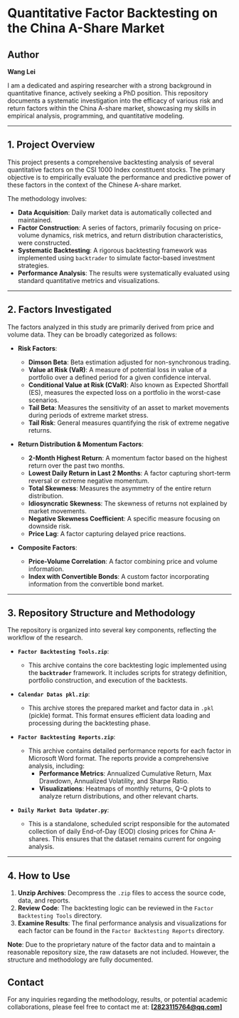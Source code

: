# Quantitative Factor Backtesting on the China A-Share Market

## Author

**Wang Lei**

I am a dedicated and aspiring researcher with a strong background in quantitative finance, actively seeking a PhD position. This repository documents a systematic investigation into the efficacy of various risk and return factors within the China A-share market, showcasing my skills in empirical analysis, programming, and quantitative modeling.

---

## 1. Project Overview

This project presents a comprehensive backtesting analysis of several quantitative factors on the CSI 1000 Index constituent stocks. The primary objective is to empirically evaluate the performance and predictive power of these factors in the context of the Chinese A-share market.

The methodology involves:
- **Data Acquisition**: Daily market data is automatically collected and maintained.
- **Factor Construction**: A series of factors, primarily focusing on price-volume dynamics, risk metrics, and return distribution characteristics, were constructed.
- **Systematic Backtesting**: A rigorous backtesting framework was implemented using `backtrader` to simulate factor-based investment strategies.
- **Performance Analysis**: The results were systematically evaluated using standard quantitative metrics and visualizations.

---

## 2. Factors Investigated

The factors analyzed in this study are primarily derived from price and volume data. They can be broadly categorized as follows:

- **Risk Factors**:
  - **Dimson Beta**: Beta estimation adjusted for non-synchronous trading.
  - **Value at Risk (VaR)**: A measure of potential loss in value of a portfolio over a defined period for a given confidence interval.
  - **Conditional Value at Risk (CVaR)**: Also known as Expected Shortfall (ES), measures the expected loss on a portfolio in the worst-case scenarios.
  - **Tail Beta**: Measures the sensitivity of an asset to market movements during periods of extreme market stress.
  - **Tail Risk**: General measures quantifying the risk of extreme negative returns.

- **Return Distribution & Momentum Factors**:
  - **2-Month Highest Return**: A momentum factor based on the highest return over the past two months.
  - **Lowest Daily Return in Last 2 Months**: A factor capturing short-term reversal or extreme negative momentum.
  - **Total Skewness**: Measures the asymmetry of the entire return distribution.
  - **Idiosyncratic Skewness**: The skewness of returns not explained by market movements.
  - **Negative Skewness Coefficient**: A specific measure focusing on downside risk.
  - **Price Lag**: A factor capturing delayed price reactions.

- **Composite Factors**:
  - **Price-Volume Correlation**: A factor combining price and volume information.
  - **Index with Convertible Bonds**: A custom factor incorporating information from the convertible bond market.

---

## 3. Repository Structure and Methodology

The repository is organized into several key components, reflecting the workflow of the research.

- **`Factor Backtesting Tools.zip`**:
  - This archive contains the core backtesting logic implemented using the **`backtrader`** framework. It includes scripts for strategy definition, portfolio construction, and execution of the backtests.

- **`Calendar Datas pkl.zip`**:
  - This archive stores the prepared market and factor data in `.pkl` (pickle) format. This format ensures efficient data loading and processing during the backtesting phase.

- **`Factor Backtesting Reports.zip`**:
  - This archive contains detailed performance reports for each factor in Microsoft Word format. The reports provide a comprehensive analysis, including:
    - **Performance Metrics**: Annualized Cumulative Return, Max Drawdown, Annualized Volatility, and Sharpe Ratio.
    - **Visualizations**: Heatmaps of monthly returns, Q-Q plots to analyze return distributions, and other relevant charts.

- **`Daily Market Data Updater.py`**:
  - This is a standalone, scheduled script responsible for the automated collection of daily End-of-Day (EOD) closing prices for China A-shares. This ensures that the dataset remains current for ongoing analysis.

---

## 4. How to Use

1.  **Unzip Archives**: Decompress the `.zip` files to access the source code, data, and reports.
2.  **Review Code**: The backtesting logic can be reviewed in the `Factor Backtesting Tools` directory.
3.  **Examine Results**: The final performance analysis and visualizations for each factor can be found in the `Factor Backtesting Reports` directory.

**Note**: Due to the proprietary nature of the factor data and to maintain a reasonable repository size, the raw datasets are not included. However, the structure and methodology are fully documented.

## Contact

For any inquiries regarding the methodology, results, or potential academic collaborations, please feel free to contact me at: **[2823115764@qq.com]**
